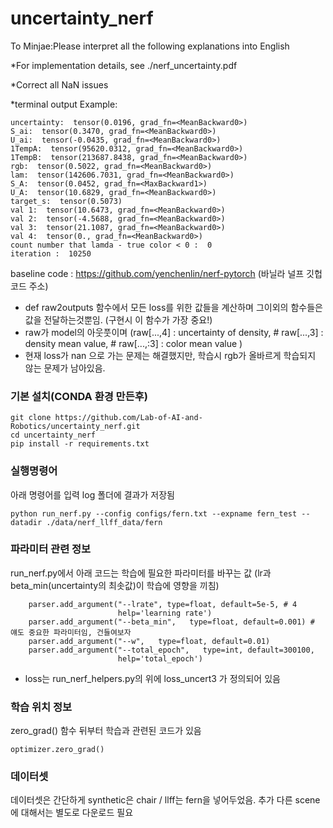 # uncertainty_nerf
To Minjae:Please interpret all the following explanations into English

*For implementation details, see ./nerf_uncertainty.pdf

*Correct all NaN issues

*terminal output Example:

```
uncertainty:  tensor(0.0196, grad_fn=<MeanBackward0>)
S_ai:  tensor(0.3470, grad_fn=<MeanBackward0>)
U_ai:  tensor(-0.0435, grad_fn=<MeanBackward0>)
1TempA:  tensor(95620.0312, grad_fn=<MeanBackward0>)
1TempB:  tensor(213687.8438, grad_fn=<MeanBackward0>)
rgb:  tensor(0.5022, grad_fn=<MeanBackward0>)
lam:  tensor(142606.7031, grad_fn=<MeanBackward0>)
S_A:  tensor(0.0452, grad_fn=<MaxBackward1>)
U_A:  tensor(10.6829, grad_fn=<MeanBackward0>)
target_s:  tensor(0.5073)
val 1:  tensor(10.6473, grad_fn=<MeanBackward0>)
val 2:  tensor(-4.5688, grad_fn=<MeanBackward0>)
val 3:  tensor(21.1087, grad_fn=<MeanBackward0>)
val 4:  tensor(0., grad_fn=<MeanBackward0>)
count number that lamda - true color < 0 :  0
iteration :  10250
```

baseline code : https://github.com/yenchenlin/nerf-pytorch (바닐라 널프 깃헙코드 주소)





- def raw2outputs 함수에서 모든 loss를 위한 값들을 계산하며 그이외의 함수들은 값을 전달하는것뿐임. (구현시 이 함수가 가장 중요!)
- raw가 model의 아웃풋이며 (raw[...,4] : uncertainty of density, # raw[...,3] : density mean value, # raw[...,:3] : color mean value )
- 현재 loss가 nan 으로 가는 문제는 해결했지만, 학습시 rgb가 올바르게 학습되지 않는 문제가 남아있음.

### 기본 설치(CONDA 환경 만든후)
```
git clone https://github.com/Lab-of-AI-and-Robotics/uncertainty_nerf.git
cd uncertainty_nerf
pip install -r requirements.txt
```

### 실행명령어
아래 명령어를 입력 log 폴더에 결과가 저장됨
```
python run_nerf.py --config configs/fern.txt --expname fern_test --datadir ./data/nerf_llff_data/fern
```

### 파라미터 관련 정보
run_nerf.py에서 아래 코드는 학습에 필요한 파라미터를 바꾸는 값 (lr과 beta_min(uncertainty의 최솟값)이 학습에 영향을 끼침)
```
    parser.add_argument("--lrate", type=float, default=5e-5, # 4 
                        help='learning rate')
    parser.add_argument("--beta_min",   type=float, default=0.001) # 얘도 중요한 파라미터임, 건들여보자
    parser.add_argument("--w",   type=float, default=0.01) 
    parser.add_argument("--total_epoch",   type=int, default=300100, 
                        help='total_epoch')
```

- loss는 run_nerf_helpers.py의 위에 loss_uncert3 가 정의되어 있음


### 학습 위치 정보
zero_grad() 함수 뒤부터 학습과 관련된 코드가 있음
```
optimizer.zero_grad()
```


### 데이터셋
데이터셋은 간단하게 synthetic은 chair / llff는 fern을 넣어두었음. 추가 다른 scene에 대해서는 별도로 다운로드 필요
